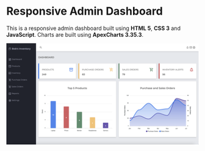 # Responsive Admin Dashboard

This is a responsive admin dashboard built using **HTML 5**, **CSS 3** and **JavaScript**. Charts are built using **ApexCharts 3.35.3**.

![plot](https://github.com/BobsProgrammingAcademy/Responsive-Admin-Dashboard/blob/master/images/large.png?raw=true)
